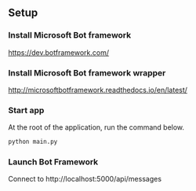 ## Setup

### Install Microsoft Bot framework
https://dev.botframework.com/

### Install Microsoft Bot framework wrapper 
http://microsoftbotframework.readthedocs.io/en/latest/


### Start app
At the root of the application, run the command below.

```python
python main.py

```

### Launch Bot Framework 
Connect to http://localhost:5000/api/messages